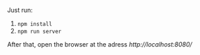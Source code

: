 Just run:
 
1. `npm install`
2. `npm run server`

After that, open the browser at the adress *http://localhost:8080/* 